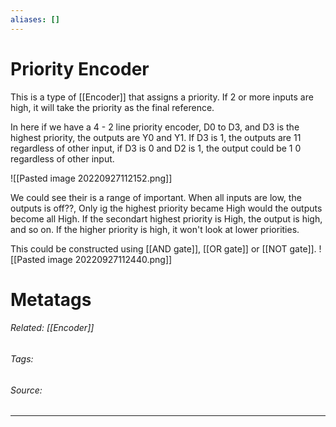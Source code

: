 ```yaml
---
aliases: []
---
```

# Priority Encoder
This is a type of [[Encoder]] that assigns a priority. If 2 or more inputs are high, it will take the priority as the final reference.

In here if we have a 4 - 2 line priority encoder, D0 to D3, and D3 is the highest priority, the outputs are Y0 and Y1. If D3 is 1, the outputs are 11 regardless of other input, if D3 is 0 and D2 is 1, the output could be 1 0 regardless of other input.

![[Pasted image 20220927112152.png]]

We could see their is a range of important. When all inputs are low, the outputs is off??, Only ig the highest priority became High would the outputs become all High. If the secondart highest priority is High, the output is high, and so on. If the higher priority is high, it won't look at lower priorities. 

This could be constructed using [[AND gate]], [[OR gate]] or [[NOT gate]].
![[Pasted image 20220927112440.png]]









# Metatags
###### Related: [[Encoder]]
###### Tags: 
###### Source: 

---